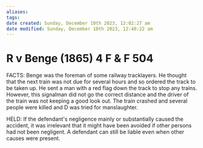 ```yaml
---
aliases: 
tags: 
date created: Sunday, December 10th 2023, 12:02:27 am
date modified: Sunday, December 10th 2023, 12:40:22 am
---
```


# R v Benge (1865) 4 F & F 504

FACTS: Benge was the foreman of some railway tracklayers. He thought that the next train was not due for several hours and so ordered the track to be taken up. He sent a man with a red flag down the track to stop any trains. However, this signalman did not go the correct distance and the driver of the train was not keeping a good look out. The train crashed and several people were killed and D was tried for manslaughter.

HELD: If the defendant's negligence mainly or substantially caused the accident, it was irrelevant that it might have been avoided if other persons had not been negligent. A defendant can still be liable even when other causes were present.
